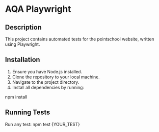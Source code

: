 # AQA Playwright

## Description

This project contains automated tests for the pointschool website, written using Playwright.

## Installation

1. Ensure you have Node.js installed.
2. Clone the repository to your local machine.
3. Navigate to the project directory.
4. Install all dependencies by running:

npm install

## Running Tests

Run any test:
npm test {YOUR_TEST}
